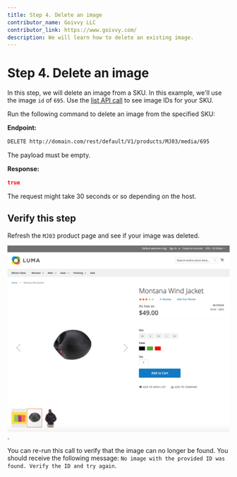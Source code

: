 ```yaml
---
title: Step 4. Delete an image 
contributor_name: Goivvy LLC
contributor_link: https://www.goivvy.com/
description: We will learn how to delete an existing image.
--- 
```


# Step 4. Delete an image

In this step, we will delete an image from a SKU. In this example, we'll use the image `id` of `695`. Use the [list API call](https://developer.adobe.com/commerce/webapi/rest/tutorials/image/list/) to see image IDs for your SKU.

Run the following command to delete an image from the specified SKU:

**Endpoint:**

```html
DELETE http://domain.com/rest/default/V1/products/MJ03/media/695
```

The payload must be empty.

**Response:**

```json
true
```

The request might take 30 seconds or so depending on the host.

## Verify this step

Refresh the `MJ03` product page and see if your image was deleted.

![Deleted Image](../../../_images/delete-image-frontend.png).

You can re-run this call to verify that the image can no longer be found. You should receive the following message: `No image with the provided ID was found. Verify the ID and try again`.

